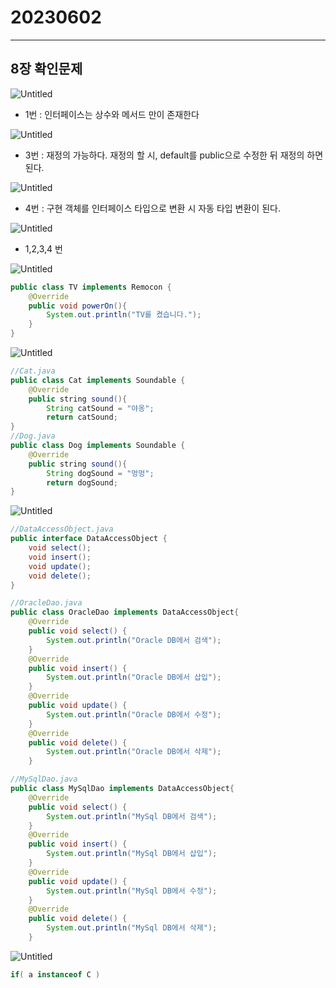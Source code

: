 # 20230602

---

## 8장 확인문제

![Untitled](image/0602/Untitled.png)

- 1번 : 인터페이스는 상수와 메서드 만이 존재한다

![Untitled](image/0602/Untitled%201.png)

- 3번 : 재정의 가능하다. 재정의 할 시, default를 public으로 수정한 뒤 재정의 하면 된다.

![Untitled](image/0602/Untitled%202.png)

- 4번 : 구현 객체를 인터페이스 타입으로 변환 시 자동 타입 변환이 된다.

![Untitled](image/0602/Untitled%203.png)

- 1,2,3,4 번

![Untitled](image/0602/Untitled%204.png)

```java
public class TV implements Remocon {
	@Override
	public void powerOn(){
		System.out.println("TV를 켰습니다.");
	}
}
```

![Untitled](image/0602/Untitled%205.png)

```java
//Cat.java
public class Cat implements Soundable {
	@Override
	public string sound(){
		String catSound = "야옹";
		return catSound;
}
//Dog.java
public class Dog implements Soundable {
	@Override
	public string sound(){
		String dogSound = "멍멍";
		return dogSound;
}
```

![Untitled](image/0602/Untitled%206.png)

```java
//DataAccessObject.java
public interface DataAccessObject {
	void select();
	void insert();
	void update();
	void delete();
}

//OracleDao.java
public class OracleDao implements DataAccessObject{
	@Override
	public void select() {
		System.out.println("Oracle DB에서 검색");
	}
	@Override
	public void insert() {
		System.out.println("Oracle DB에서 삽입");
	}
	@Override
	public void update() {
		System.out.println("Oracle DB에서 수정");
	}
	@Override
	public void delete() {
		System.out.println("Oracle DB에서 삭제");
	}

//MySqlDao.java
public class MySqlDao implements DataAccessObject{
	@Override
	public void select() {
		System.out.println("MySql DB에서 검색");
	}
	@Override
	public void insert() {
		System.out.println("MySql DB에서 삽입");
	}
	@Override
	public void update() {
		System.out.println("MySql DB에서 수정");
	}
	@Override
	public void delete() {
		System.out.println("MySql DB에서 삭제");
	}
```

![Untitled](image/0602%207.png)

```java
if( a instanceof C )
```